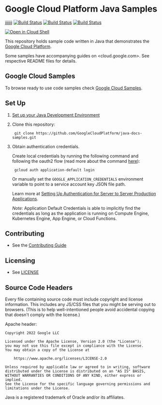 # Google Cloud Platform Java Samples
jjjjjjj
[![Build Status][java-8-badge]][java-8-link] [![Build 
Status][java-11-badge]][java-11-link] [![Build 
Status][java-17-badge]][java-17-link]

<a href="https://console.cloud.google.com/cloudshell/open?git_repo=https://github.com/GoogleCloudPlatform/java-docs-samples&page=editor&open_in_editor=README.md">
<img alt="Open in Cloud Shell" src ="http://gstatic.com/cloudssh/images/open-btn.png"></a>

This repository holds sample code written in Java that demonstrates the
[Google Cloud Platform](https://cloud.google.com/docs/).

Some samples have accompanying guides on <cloud.google.com>. See respective
README files for details.

## Google Cloud Samples

To browse ready to use code samples check [Google Cloud Samples](https://cloud.google.com/docs/samples?l=java).

## Set Up

1. [Set up your Java Development Environment](https://cloud.google.com/java/docs/setup)

1. Clone this repository:

        git clone https://github.com/GoogleCloudPlatform/java-docs-samples.git

1. Obtain authentication credentials.

    Create local credentials by running the following command and following the
    oauth2 flow (read more about the command [here][auth_command]):

        gcloud auth application-default login

    Or manually set the `GOOGLE_APPLICATION_CREDENTIALS` environment variable
    to point to a service account key JSON file path.

    Learn more at [Setting Up Authentication for Server to Server Production Applications][ADC].

    *Note:* Application Default Credentials is able to implicitly find the credentials as long as the application is running on Compute Engine, Kubernetes Engine, App Engine, or Cloud Functions.

## Contributing

* See the [Contributing Guide](CONTRIBUTING.md)

## Licensing

* See [LICENSE](LICENSE)

## Source Code Headers

Every file containing source code must include copyright and license
information. This includes any JS/CSS files that you might be serving out to
browsers. (This is to help well-intentioned people avoid accidental copying that
doesn't comply with the license.)

Apache header:

    Copyright 2022 Google LLC

    Licensed under the Apache License, Version 2.0 (the "License");
    you may not use this file except in compliance with the License.
    You may obtain a copy of the License at

        https://www.apache.org/licenses/LICENSE-2.0

    Unless required by applicable law or agreed to in writing, software
    distributed under the License is distributed on an "AS IS" BASIS,
    WITHOUT WARRANTIES OR CONDITIONS OF ANY KIND, either express or implied.
    See the License for the specific language governing permissions and
    limitations under the License.

[ADC]: https://developers.google.com/identity/protocols/application-default-credentials
[cred]: http://google.github.io/google-auth-library-java/releases/0.6.0/apidocs/com/google/auth/Credentials.html?is-external=true
[options]: http://googlecloudplatform.github.io/google-cloud-java/0.12.0/apidocs/com/google/cloud/ServiceOptions.Builder.html#setCredentials-com.google.auth.Credentials-
[auth_command]: https://cloud.google.com/sdk/gcloud/reference/beta/auth/application-default/login
[java-8-badge]: 
https://storage.googleapis.com/cloud-devrel-kokoro-resources/java/badges/java-docs-samples-8.svg
[java-8-link]: 
https://storage.googleapis.com/cloud-devrel-kokoro-resources/java/badges/java-docs-samples-8.html
[java-11-badge]: 
https://storage.googleapis.com/cloud-devrel-kokoro-resources/java/badges/java-docs-samples-11.svg
[java-11-link]: 
https://storage.googleapis.com/cloud-devrel-kokoro-resources/java/badges/java-docs-samples-11.html
[java-17-badge]: 
https://storage.googleapis.com/cloud-devrel-kokoro-resources/java/badges/java-docs-samples-17.svg
[java-17-link]: 
https://storage.googleapis.com/cloud-devrel-kokoro-resources/java/badges/java-docs-samples-17.html

Java is a registered trademark of Oracle and/or its affiliates.

